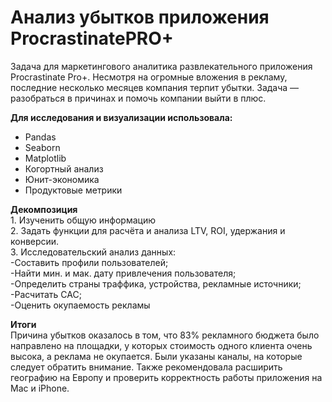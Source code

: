 # Анализ убытков приложения ProcrastinatePRO+

Задача для маркетингового аналитика развлекательного приложения Procrastinate Pro+. Несмотря на огромные вложения в рекламу, последние несколько месяцев компания терпит убытки. Задача — разобраться в причинах и помочь компании выйти в плюс.

**Для исследования и визуализации использовала:**
* Pandas
* Seaborn
* Matplotlib
* Когортный анализ
* Юнит-экономика
* Продуктовые метрики

**Декомпозиция**
<br> 1. Изученить общую информацию
<br> 2. Задать функции для расчёта и анализа LTV, ROI, удержания и конверсии.
<br> 3. Исследовательский анализ данных:
<br>-Составить профили пользователей;
<br>-Найти мин. и мак. дату привлечения пользователя;
<br>-Определить страны траффика, устройства, рекламные источники;
<br>-Расчитать САС;
<br>-Оценить окупаемость рекламы

**Итоги**
<br>Причина убытков оказалось в том, что 83% рекламного бюджета было направлено на площадки, у которых стоимость одного клиента очень высока, а реклама не окупается. Были указаны каналы, на которые следует обратить внимание. Также рекомендовала расширить географию на Европу и проверить корректность работы приложения на Mac и iPhone.
